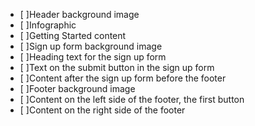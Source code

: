 - [ ]Header background image
- [ ]Infographic
- [ ]Getting Started content
- [ ]Sign up form background image
- [ ]Heading text for the sign up form
- [ ]Text on the submit button in the sign up form
- [ ]Content after the sign up form before the footer
- [ ]Footer background image
- [ ]Content on the left side of the footer, the first button
- [ ]Content on the right side of the footer
